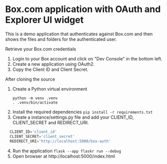 # Box.com application with OAuth and Explorer UI widget

This is a demo application that authenticates against Box.com and then
shows the files and folders for the authenticated user.

Retrieve your Box.com credentials
1. Login to your Box account and click on "Dev Console" in the bottom left.
2. Create a new application using OAuth2.
3. Copy the Client ID and Client Secret.

After cloning the source 
1. Create a Python virtual environment  
    ```
    python -m venv .venv
    . .venv/bin/activate
   ```
2. Install the required dependencies ```pip install -r requirements.txt```
3. Create a instance/settings.py file and add your CLIENT_ID, CLIENT_SECRET and REDIRECT_URI.
  ```#instance/settings.py
    CLIENT_ID='client_id'
    CLIENT_SECRET='client_secret'
    REDIRECT_URI='http://localhost:5000/box-auth'
  ```
4. Run the application ```flask --app flaskr run --debug```
5. Open browser at http://localhost:5000/index.html